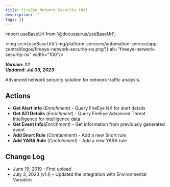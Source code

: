 ```yaml
---
title: FireEye Network Security (NX)
description: ''
tags: []
---
```

import useBaseUrl from '@docusaurus/useBaseUrl';

<img src={useBaseUrl('/img/platform-services/automation-service/app-central/logos/fireeye-network-security-nx.png')} alt="fireeye-network-security-nx" width="100"/>

***Version: 1.1  
Updated: Jul 03, 2023***

Advanced network security solution for network traffic analysis.

## Actions

* **Get Alert Info** (*Enrichment*) - Query FireEye NX for alert details
* **Get ATI Details** (*Enrichment*) - Query FireEye Advanced Threat Intelligence for intelligence data
* **Get Event Info**(*Enrichment*) - Get information from previously generated event
* **Add Snort Rule** (*Containment*) - Add a new Snort rule
* **Add YARA Rule** (*Containment*) - Add a new YARA rule

## Change Log

* June 19, 2019 - First upload
* July 3, 2023 (v1.1) - Updated the integration with Environmental Variables
